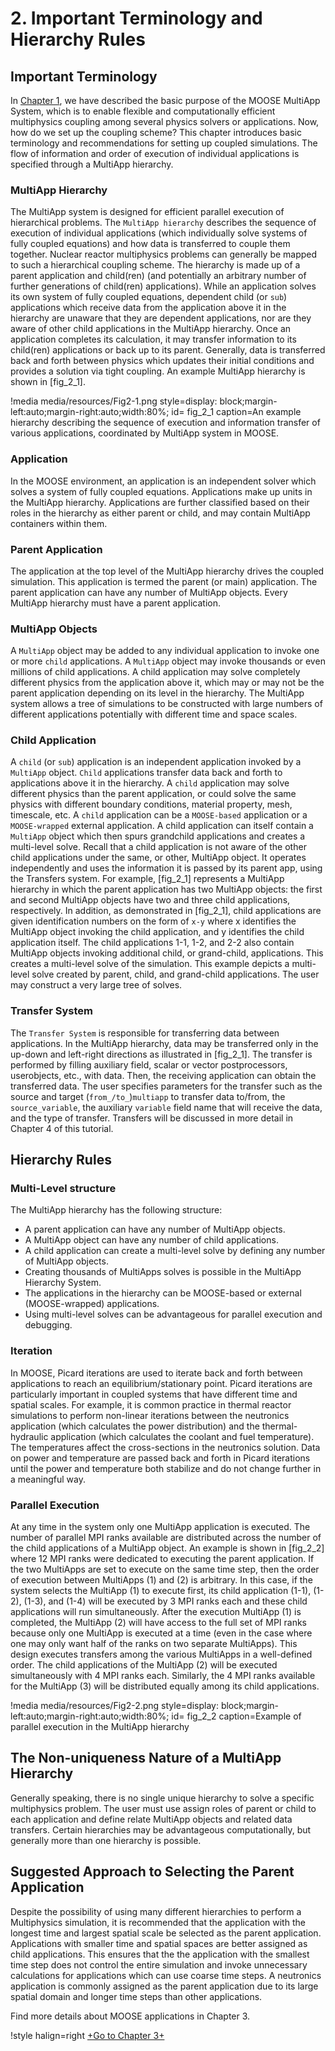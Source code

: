 # 2. Important Terminology and Hierarchy Rules

## Important Terminology

In [Chapter 1](/chp_1_motives.md), we have described the basic purpose of the MOOSE MultiApp System, which is to enable flexible and computationally efficient multiphysics coupling among several physics solvers or applications. Now, how do we set up the coupling scheme? This chapter introduces basic terminology and recommendations for setting up coupled simulations. The flow of information and order of execution of individual applications is specified through a MultiApp hierarchy.

### MultiApp Hierarchy

The MultiApp system is designed for efficient parallel execution of hierarchical problems. The `MultiApp hierarchy` describes the sequence of execution of individual applications (which individually solve systems of fully coupled equations) and how data is transferred to couple them together. Nuclear reactor multiphysics problems can generally be mapped to such a hierarchical coupling scheme. The hierarchy is made up of a parent application and child(ren) (and potentially an arbitrary number of further generations of child(ren) applications). While an application solves its own system of fully coupled equations, dependent child (or `sub`) applications which receive data from the application above it in the hierarchy are unaware that they are dependent applications, nor are they aware of other child applications in the MultiApp hierarchy. Once an application completes its calculation, it may transfer information to its child(ren) applications or back up to its parent. Generally, data is transferred back and forth between physics which updates their initial conditions and provides a solution via tight coupling. An example MultiApp hierarchy is shown in [fig_2_1].

!media media/resources/Fig2-1.png
      style=display: block;margin-left:auto;margin-right:auto;width:80%;
      id= fig_2_1
      caption=An example hierarchy describing the sequence of execution and information transfer of various applications, coordinated by MultiApp system in MOOSE.

### Application

In the MOOSE environment, an application is an independent solver which solves a system of fully coupled equations. Applications make up units in the MultiApp hierarchy. Applications are further classified based on their roles in the hierarchy as either parent or child, and may contain MultiApp containers within them.

### Parent Application

The application at the top level of the MultiApp hierarchy drives the coupled simulation. This application is termed the parent (or main) application. The parent application can have any number of MultiApp objects. Every MultiApp hierarchy must have a parent application.

### MultiApp Objects

A `MultiApp` object may be added to any individual application to invoke one or more `child` applications. A `MultiApp` object may invoke thousands or even millions of child applications. A child application may solve completely different physics from the application above it, which may or may not be the parent application depending on its level in the hierarchy. The MultiApp system allows a tree of simulations to be constructed with large numbers of different applications potentially with different time and space scales.

### Child Application

A `child` (or `sub`) application is an independent application invoked by a `MultiApp` object. `Child` applications transfer data back and forth to applications above it in the hierarchy. A `child` application may solve different physics than the parent application, or could solve the same physics with different boundary conditions, material property, mesh, timescale, etc. A `child` application can be a `MOOSE-based` application or a `MOOSE-wrapped` external application. A child application can itself contain a `MultiApp` object which then spurs grandchild applications and creates a multi-level solve. Recall that a child application is not aware of the other child applications under the same, or other, MultiApp object. It operates independently and uses the information it is passed by its parent app, using the Transfers system.
For example, [fig_2_1] represents a MultiApp hierarchy in which the parent application has two MultiApp objects: the first and second MultiApp objects have two and three child applications, respectively. In addition, as demonstrated in [fig_2_1], child applications are given identification numbers on the form of `x-y` where x identifies the MultiApp object invoking the child application, and y identifies the child application itself. The child applications 1-1, 1-2, and 2-2 also contain MultiApp objects invoking additional child, or grand-child, applications. This creates a multi-level solve of the simulation. This example depicts a multi-level solve created by parent, child, and grand-child applications. The user may construct a very large tree of solves.


### Transfer System

The `Transfer System` is responsible for transferring data between applications. In the MultiApp hierarchy, data may be transferred only in the up-down and left-right directions as illustrated in [fig_2_1]. The transfer is performed by filling auxiliary field, scalar or vector postprocessors, userobjects, etc., with data. Then, the receiving application can obtain the transferred data. The user specifies parameters for the transfer such as the source and target (`from_/to_`)`multiapp` to transfer data to/from, the `source_variable`, the auxiliary `variable` field name that will receive the data, and the type of transfer. Transfers will be discussed in more detail in Chapter 4 of this tutorial.

## Hierarchy Rules

### Multi-Level structure

The MultiApp hierarchy has the following structure:

- A parent application can have any number of MultiApp objects.
- A MultiApp object can have any number of child applications.
- A child application can create a multi-level solve by defining any number of MultiApp objects.
- Creating thousands of MultiApps solves is possible in the MultiApp Hierarchy System.
- The applications in the hierarchy can be MOOSE-based or external (MOOSE-wrapped) applications.  
- Using multi-level solves can be advantageous for parallel execution and debugging.


### Iteration

In MOOSE, Picard iterations are used to iterate back and forth between applications to reach an equilibrium/stationary point. Picard iterations are particularly important in coupled systems that have different time and spatial scales. For example, it is common practice in thermal reactor simulations to perform non-linear iterations between the neutronics application (which calculates the power distribution) and the thermal-hydraulic application (which calculates the coolant and fuel temperature). The temperatures affect the cross-sections in the neutronics solution. Data on power and temperature are passed back and forth in Picard iterations until the power and temperature both stabilize and do not change further in a meaningful way.

### Parallel Execution

At any time in the system only one MultiApp application is executed. The number of parallel MPI ranks available are distributed across the number of the child applications of a MultiApp object.  An example is shown in [fig_2_2] where 12 MPI ranks were dedicated to executing the parent application. If the two MultiApps are set to execute on the same time step, then the order of execution between MultiApps (1) and (2) is arbitrary. In this case, if the system selects the MultiApp (1) to execute first, its child application (1-1), (1-2), (1-3), and (1-4) will be executed by 3 MPI ranks each and these child applications will run simultaneously. After the execution MultiApp (1) is completed, the MultiApp (2) will have access to the full set of MPI ranks because only one MultiApp is executed at a time (even in the case where one may only want half of the ranks on two separate MultiApps). This design executes transfers among the various MultiApps in a well-defined order. The child applications of the MultiApp (2) will be executed simultaneously with 4 MPI ranks each. Similarly, the 4 MPI ranks available for the MultiApp (3) will be distributed equally among its child applications.

!media media/resources/Fig2-2.png
      style=display: block;margin-left:auto;margin-right:auto;width:80%;
      id= fig_2_2
      caption=Example of parallel execution in the MultiApp hierarchy

## The Non-uniqueness Nature of a MultiApp Hierarchy

Generally speaking, there is no single unique hierarchy to solve a specific multiphysics problem.  The user must use assign roles of parent or child to each application and define relate MultiApp objects and related data transfers. Certain hierarchies may be advantageous computationally, but generally more than one hierarchy is possible.

## Suggested Approach to Selecting the Parent Application

Despite the possibility of using many different hierarchies to perform a Multiphysics simulation, it is recommended that the application with the longest time and largest spatial scale be selected as the parent application. Applications with smaller time and spatial spaces are better assigned as child applications. This ensures that the the application with the smallest time step does not control the entire simulation and invoke unnecessary calculations for applications which can use coarse time steps. A neutronics application is commonly assigned as the parent application due to its large spatial domain and longer time steps than other applications.

Find more details about MOOSE applications in Chapter 3.

!style halign=right
[+Go to Chapter 3+](/chp_3_applications.md)
